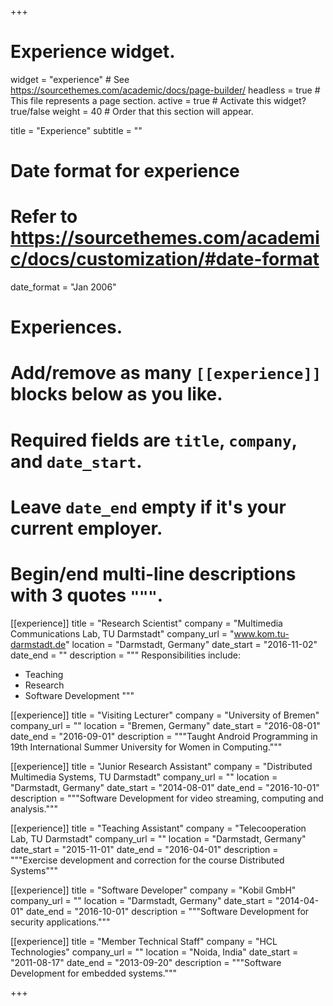 +++
# Experience widget.
widget = "experience"  # See https://sourcethemes.com/academic/docs/page-builder/
headless = true  # This file represents a page section.
active = true  # Activate this widget? true/false
weight = 40  # Order that this section will appear.

title = "Experience"
subtitle = ""

# Date format for experience
#   Refer to https://sourcethemes.com/academic/docs/customization/#date-format
date_format = "Jan 2006"

# Experiences.
#   Add/remove as many `[[experience]]` blocks below as you like.
#   Required fields are `title`, `company`, and `date_start`.
#   Leave `date_end` empty if it's your current employer.
#   Begin/end multi-line descriptions with 3 quotes `"""`.
[[experience]]
  title = "Research Scientist"
  company = "Multimedia Communications Lab, TU Darmstadt"
  company_url = "www.kom.tu-darmstadt.de"
  location = "Darmstadt, Germany"
  date_start = "2016-11-02"
  date_end = ""
  description = """
  Responsibilities include:

  * Teaching
  * Research
  * Software Development
  """

[[experience]]
  title = "Visiting Lecturer"
  company = "University of Bremen"
  company_url = ""
  location = "Bremen, Germany"
  date_start = "2016-08-01"
  date_end = "2016-09-01"
  description = """Taught Android Programming in 19th International Summer University for Women in Computing."""

[[experience]]
  title = "Junior Research Assistant"
  company = "Distributed Multimedia Systems, TU Darmstadt"
  company_url = ""
  location = "Darmstadt, Germany"
  date_start = "2014-08-01"
  date_end = "2016-10-01"
  description = """Software Development for video streaming, computing and analysis."""

[[experience]]
  title = "Teaching Assistant"
  company = "Telecooperation Lab, TU Darmstadt"
  company_url = ""
  location = "Darmstadt, Germany"
  date_start = "2015-11-01"
  date_end = "2016-04-01"
  description = """Exercise development and correction for the course Distributed Systems"""

[[experience]]
  title = "Software Developer"
  company = "Kobil GmbH"
  company_url = ""
  location = "Darmstadt, Germany"
  date_start = "2014-04-01"
  date_end = "2016-10-01"
  description = """Software Development for security applications."""

[[experience]]
  title = "Member Technical Staff"
  company = "HCL Technologies"
  company_url = ""
  location = "Noida, India"
  date_start = "2011-08-17"
  date_end = "2013-09-20"
  description = """Software Development for embedded systems."""

+++
